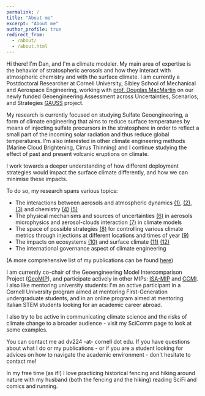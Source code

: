 ```yaml
---
permalink: /
title: "About me"
excerpt: "About me"
author_profile: true
redirect_from: 
  - /about/
  - /about.html
---
```


Hi there! I'm Dan, and I'm a climate modeler. My main area of expertise is the behavior of stratospheric aerosols and how they interact with atmospheric chemistry and with the surface climate. I am currently a Postdoctoral Researcher at Cornell University, Sibley School of Mechanical and Aerospace Engineering, working with [prof. Douglas MacMartin](https://sites.coecis.cornell.edu/douglas/) on our newly funded Geoengineering Assessment across Uncertainties, Scenarios, and Strategies [GAUSS](https://climate-engineering.mae.cornell.edu/gauss-geoengineering-assessment-across-uncertainty-scenarios-and-strategies/) project.

My research is currently focused on studying Sulfate Geoengineering, a form of climate engineering that aims to reduce surface temperatures by means of injecting sulfate precursors in the stratosphere in order to reflect a small part of the incoming solar radiation and thus reduce global temperatures. I'm also interested in other climate engineering methods (Marine Cloud Brightening, Cirrus Thinning) and I continue studying the effect of past and present volcanic eruptions on climate.

I work towards a deeper understanding of how different deployment strategies would impact the surface climate differently, and how we can minimise these impacts. 

To do so, my research spans various topics:  

* The interactions between aerosols and atmospheric dynamics [(1)](https://acp.copernicus.org/articles/18/2787/2018/acp-18-2787-2018.html), [(2)](https://acp.copernicus.org/articles/17/11209/2017/acp-17-11209-2017.html), [(3)](https://acp.copernicus.org/preprints/acp-2020-1104/) and chemistry [(4)](https://agupubs.onlinelibrary.wiley.com/doi/abs/10.1029/2020GL089470?af=R) [(5)](https://www.essoar.org/doi/10.1002/essoar.10504448.1)
* The physical mechanisms and sources of uncertainties [(6)](https://acp.copernicus.org/articles/17/3879/2017/acp-17-3879-2017.html) in aerosols microphysics and aerosol-clouds interaction [(7)](https://acp.copernicus.org/articles/18/14867/2018/acp-18-14867-2018.html) in climate models 
* The space of possible strategies [(8)](https://esd.copernicus.org/articles/11/1051/2020/esd-11-1051-2020.html) for controlling various climate metrics through injections at different locations and times of year [(9)](https://agupubs.onlinelibrary.wiley.com/doi/10.1029/2019GL083680)
* The impacts on ecosystems [(10)](https://iopscience.iop.org/article/10.1088/1748-9326/ab94eb) and surface climate [(11)](https://agupubs.onlinelibrary.wiley.com/doi/10.1029/2019GL085758) [(12)](https://agupubs.onlinelibrary.wiley.com/doi/10.1029/2020GL088337)
* The international governance aspect of climate engineering

(A more comprehensive list of my publications can be found [here](https://dan-visioni.github.io/publications/))

I am currently co-chair of the Geoengineering Model Intercomparison Project ([GeoMIP](http://climate.envsci.rutgers.edu/GeoMIP/)), and participate actively in other MIPs: 
[ISA-MIP](http://isamip.eu/home) and [CCMI](https://igacproject.org/activities/CCMI). I also like mentoring university students: I'm an active participant in a Cornell University program aimed at mentoring First-Generation undergraduate students, and in an online program aimed at mentoring Italian STEM students looking for an academic career abroad.

I also try to be active in communicating climate science and the risks of climate change to a broader audience - visit my SciComm page to look at some examples.

You can contact me ad dv224 -at- cornell dot edu. If you have questions about what I do or my publications - or if you are a student looking for advices on how to navigate the academic environment - don't hesitate to contact me!

In my free time (as if!) I love practicing historical fencing and hiking around nature with my husband (both the fencing and the hiking) reading SciFi and comics and running.

